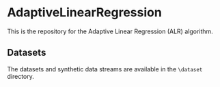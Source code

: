 # AdaptiveLinearRegression
This is the repository for the Adaptive Linear Regression (ALR) algorithm. 

## Datasets
The datasets and synthetic data streams are available in the `\dataset` directory.
